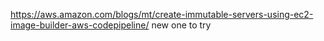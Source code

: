 https://aws.amazon.com/blogs/mt/create-immutable-servers-using-ec2-image-builder-aws-codepipeline/
new one to try